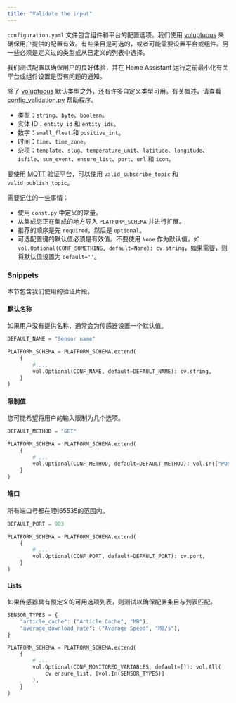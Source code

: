 ```yaml
---
title: "Validate the input"
---
```


`configuration.yaml` 文件包含组件和平台的配置选项。我们使用 [voluptuous](https://pypi.python.org/pypi/voluptuous) 来确保用户提供的配置有效。有些条目是可选的，或者可能需要设置平台或组件。另一些必须是定义过的类型或从已定义的列表中选择。

我们测试配置以确保用户的良好体验，并在 Home Assistant 运行之前最小化有关平台或组件设置是否有问题的通知。

除了 [voluptuous](https://pypi.python.org/pypi/voluptuous) 默认类型之外，还有许多自定义类型可用。有关概述，请查看 [config_validation.py](https://github.com/home-assistant/core/blob/dev/homeassistant/helpers/config_validation.py) 帮助程序。

- 类型：`string`、`byte`、`boolean`。
- 实体 ID：`entity_id` 和 `entity_ids`。
- 数字：`small_float` 和 `positive_int`。
- 时间：`time`、`time_zone`。
- 杂项：`template`、`slug`、`temperature_unit`、`latitude`、`longitude`、`isfile`、`sun_event`、`ensure_list`、`port`、`url` 和 `icon`。

要使用 [MQTT](https://www.home-assistant.io/components/mqtt/) 验证平台，可以使用 `valid_subscribe_topic` 和 `valid_publish_topic`。

需要记住的一些事情：

- 使用 `const.py` 中定义的常量。
- 从集成您正在集成的地方导入 `PLATFORM_SCHEMA` 并进行扩展。
- 推荐的顺序是先 `required`，然后是 `optional`。
- 可选配置键的默认值必须是有效值。不要使用 `None` 作为默认值，如 `vol.Optional(CONF_SOMETHING, default=None): cv.string`，如果需要，则将默认值设置为 `default=''`。


### Snippets

本节包含我们使用的验证片段。

#### 默认名称

如果用户没有提供名称，通常会为传感器设置一个默认值。

```python
DEFAULT_NAME = "Sensor name"

PLATFORM_SCHEMA = PLATFORM_SCHEMA.extend(
    {
        # ...
        vol.Optional(CONF_NAME, default=DEFAULT_NAME): cv.string,
    }
)
```


#### 限制值

您可能希望将用户的输入限制为几个选项。

```python
DEFAULT_METHOD = "GET"

PLATFORM_SCHEMA = PLATFORM_SCHEMA.extend(
    {
        # ...
        vol.Optional(CONF_METHOD, default=DEFAULT_METHOD): vol.In(["POST", "GET"]),
    }
)
```

#### 端口

所有端口号都在1到65535的范围内。

```python
DEFAULT_PORT = 993

PLATFORM_SCHEMA = PLATFORM_SCHEMA.extend(
    {
        # ...
        vol.Optional(CONF_PORT, default=DEFAULT_PORT): cv.port,
    }
)
```

#### Lists

如果传感器具有预定义的可用选项列表，则测试以确保配置条目与列表匹配。
```python
SENSOR_TYPES = {
    "article_cache": ("Article Cache", "MB"),
    "average_download_rate": ("Average Speed", "MB/s"),
}

PLATFORM_SCHEMA = PLATFORM_SCHEMA.extend(
    {
        # ...
        vol.Optional(CONF_MONITORED_VARIABLES, default=[]): vol.All(
            cv.ensure_list, [vol.In(SENSOR_TYPES)]
        ),
    }
)
```
